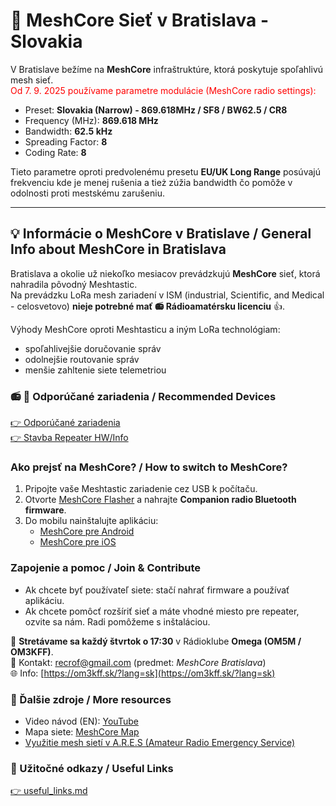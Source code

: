 # 🛜 MeshCore Sieť v Bratislava - Slovakia 

V Bratislave bežíme na **MeshCore** infraštruktúre, ktorá poskytuje spoľahlivú mesh sieť.  
<span style="color: red">Od 7. 9. 2025 používame parametre modulácie (MeshCore radio settings):</span>

- Preset: **Slovakia (Narrow) - 869.618MHz / SF8 / BW62.5 / CR8**
- Frequency (MHz): **869.618 MHz**
- Bandwidth: **62.5 kHz**
- Spreading Factor:  **8**
- Coding Rate: **8**

Tieto parametre oproti predvolenému presetu **EU/UK Long Range** posúvajú frekvenciu kde je menej rušenia a tież zúžia bandwidth čo pomôže v odolnosti proti mestskému zarušeniu.

---

## 💡 Informácie o MeshCore v Bratislave / General Info about MeshCore in Bratislava
Bratislava a okolie už niekoľko mesiacov prevádzkujú **MeshCore** sieť, ktorá nahradila pôvodný Meshtastic.  
Na prevádzku LoRa mesh zariadení v ISM (industrial, Scientific, and Medical - celosvetovo) **nieje potrebné mať 📻 Rádioamatérsku licenciu** 👍.  

Výhody MeshCore oproti Meshtasticu a iným LoRa technológiam:

- spoľahlivejšie doručovanie správ  
- odolnejšie routovanie správ  
- menšie zahltenie siete telemetriou  

### 📻 📡 Odporúčané zariadenia / Recommended Devices
[👉 Odporúčané zariadenia](./hardware.md)  
[👉 Stavba Repeater HW/Info](./howto_repeater_build.md)  

### Ako prejsť na MeshCore? / How to switch to MeshCore?
1. Pripojte vaše Meshtastic zariadenie cez USB k počítaču.  
2. Otvorte [MeshCore Flasher](https://flasher.meshcore.dev) a nahrajte **Companion radio Bluetooth firmware**.  
3. Do mobilu nainštalujte aplikáciu:  
   - [MeshCore pre Android](https://play.google.com/store/apps/details?id=com.liamcottle.meshcore.android)  
   - [MeshCore pre iOS](https://apps.apple.com/us/app/meshcore/id6742354151)  

### Zapojenie a pomoc / Join & Contribute
- Ak chcete byť používateľ siete: stačí nahrať firmware a používať aplikáciu.  
- Ak chcete pomôcť rozšíriť sieť a máte vhodné miesto pre repeater, ozvite sa nám. Radi pomôžeme s inštaláciou.  

📍 **Stretávame sa každý štvrtok o 17:30** v Rádioklube **Omega (OM5M / OM3KFF)**.  
📧 Kontakt: recrof@gmail.com (predmet: *MeshCore Bratislava*)  
🌐 Info: [https://om3kff.sk/?lang=sk](https://om3kff.sk/?lang=sk)  

### 🔗 Ďalšie zdroje / More resources
- Video návod (EN): [YouTube](https://www.youtube.com/watch?v=t1qne8uJBAc)  
- Mapa siete: [MeshCore Map](https://map.meshcore.dev/?lat=48.1704&lon=17.1977&zoom=12)
- [Využitie mesh sietí v A.R.E.S (Amateur Radio Emergency Service)](https://aresom.wordpress.com/lora-mesh-siete-pre-tiesnovu-komunikaciu-siete-meshtastic-a-meshcore-na-slovensku/)

### 🔗 Užitočné odkazy / Useful Links
[👉 useful_links.md](./useful_links.md)
